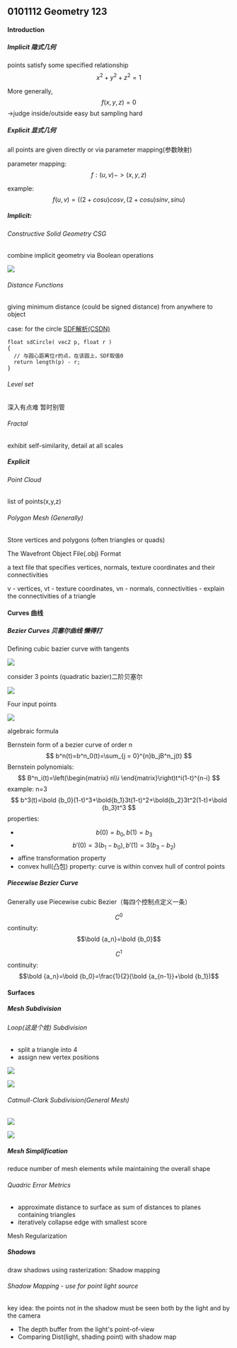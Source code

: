 ## 0101112 Geometry 123

#### Introduction

##### Implicit 隐式几何

points satisfy some specified relationship $$x^2+y^2+z^2=1$$

More generally, $$f(x,y,z)=0$$ ->judge inside/outside easy but sampling hard

##### Explicit 显式几何

all points are given directly or via parameter mapping(参数映射)

parameter mapping: $$f:(u,v)->(x,y,z)$$

example: $$f(u,v)=((2+cosu)cosv,(2+cosu)sinv,sinu)$$

##### Implicit:

###### Constructive  Solid Geometry CSG

combine implicit geometry via Boolean operations

![](../Games101/IMAGE/5-1.png)

###### Distance Functions

giving minimum distance (could be signed distance) from anywhere to object

case: for the circle [SDF解析(CSDN)][]

[SDF解析(CSDN)]: https://blog.csdn.net/qq_41368247/article/details/106194092

```
float sdCircle( vec2 p, float r )
{
  // 与圆心距离位r的点，在该圆上，SDF取值0
  return length(p) - r;
}
```

###### Level set

深入有点难 暂时别管

###### Fractal

exhibit self-similarity, detail at all scales

##### Explicit

###### Point Cloud

list of points(x,y,z)

###### Polygon Mesh (Generally)

Store vertices and polygons (often triangles or quads)

The Wavefront Object File(.obj) Format

a text file that specifies vertices, normals, texture coordinates and their connectivities

v - vertices, vt - texture coordinates, vn - normals, connectivities - explain the connectivities of a triangle

#### Curves 曲线

##### Bezier Curves 贝塞尔曲线 懒得打

Defining cubic bazier curve with tangents

![](../Games101/IMAGE/5-2.png)

consider 3 points (quadratic bazier)二阶贝塞尔

![](../Games101/IMAGE/5-3.png)

Four input points

![](../Games101/IMAGE/5-4.png)

algebraic formula

Bernstein form of a bezier curve of order n
$$
b^n(t)=b^n_0(t)=\sum_{j = 0}^{n}b_jB^n_j(t)
$$
Bernstein polynomials:
$$
B^n_i(t)=\left(\begin{matrix} n\\i \end{matrix}\right)t^i(1-t)^{n-i}
$$
example:  n=3
$$
b^3(t)=\bold {b_0}(1-t)^3+\bold{b_1}3t(1-t)^2+\bold{b_2}3t^2(1-t)+\bold {b_3}t^3
$$
properties:

- $$b(0)=b_0, b(1)=b_3$$
- $$b'(0)=3(b_1-b_0),b'(1)=3(b_3-b_2)$$
- affine transformation property
- convex hull(凸包) property: curve is within convex hull of control points

##### Piecewise Bezier Curve

Generally use Piecewise cubic Bezier（每四个控制点定义一条）

$$C^0$$ continuity: $$\bold {a_n}=\bold {b_0}$$

$$C^1$$ continuity: $$\bold {a_n}=\bold {b_0}=\frac{1}{2}(\bold {a_{n-1}}+\bold {b_1})$$

#### Surfaces

##### Mesh Subdivision

###### Loop(这是个姓) Subdivision

- split a triangle into 4
- assign new vertex positions

![](../Games101/IMAGE/5-5.png)

![](../Games101/IMAGE/5-6.png)



###### Catmull-Clark Subdivision(General Mesh)

![](../Games101/IMAGE/5-7.png)

![](../Games101/IMAGE/5-8.png)

##### Mesh Simplification

reduce number of mesh elements while maintaining the overall shape

###### Quadric Error Metrics

- approximate distance to surface as sum of distances to planes containing triangles
- iteratively collapse edge with smallest score 

Mesh Regularization

##### Shadows

draw shadows using rasterization: Shadow mapping

###### Shadow Mapping - use for point light source

key idea: the points not in the shadow must be seen both by the light and by the camera

- The depth buffer from the light's point-of-view
- Comparing Dist(light, shading point) with shadow map